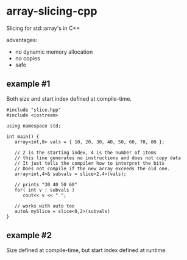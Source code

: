 array-slicing-cpp
=================

Slicing for std::array's in C++

advantages:
- no dynamic memory allocation
- no copies
- safe

example #1 
----------
Both size and start index defined at compile-time.

    #include "slice.hpp"
    #include <iostream>

    using namespace std;

    int main() {
       array<int,8> vals = { 10, 20, 30, 40, 50, 60, 70, 80 };
 
       // 2 is the starting index, 4 is the number of items
       // this line generates no instructions and does not copy data
       // It just tells the compiler how to interpret the bits
       // Does not compile if the new array exceeds the old one.
       array<int,4>& subvals = slice<2,4>(vals);
 
       // prints "30 40 50 60"
       for( int v : subvals )
          cout<< v << " ";

       // works with auto too
       auto& mySlice = slice<0,2>(subvals)
    }

example #2
----------
Size defined at compile-time, but start index defined at runtime.
